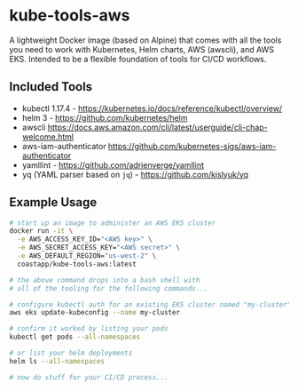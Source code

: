 # kube-tools-aws

A lightweight Docker image (based on Alpine) that comes with all the tools you need to work with Kubernetes, Helm charts, AWS (awscli), and AWS EKS. Intended to be a flexible foundation of tools for CI/CD workflows.

## Included Tools

 - kubectl 1.17.4 - https://kubernetes.io/docs/reference/kubectl/overview/
 - helm 3 - https://github.com/kubernetes/helm
 - awscli https://docs.aws.amazon.com/cli/latest/userguide/cli-chap-welcome.html
 - aws-iam-authenticator https://github.com/kubernetes-sigs/aws-iam-authenticator
 - yamllint - https://github.com/adrienverge/yamllint
 - yq (YAML parser based on `jq`) - https://github.com/kislyuk/yq


## Example Usage

```sh
# start up an image to administer an AWS EKS cluster
docker run -it \
  -e AWS_ACCESS_KEY_ID="<AWS key>" \
  -e AWS_SECRET_ACCESS_KEY="<AWS secret>" \
  -e AWS_DEFAULT_REGION="us-west-2" \
  coastapp/kube-tools-aws:latest

# the above command drops into a bash shell with
# all of the tooling for the following commands...

# configure kubectl auth for an existing EKS cluster named "my-cluster"
aws eks update-kubeconfig --name my-cluster

# confirm it worked by listing your pods
kubectl get pods --all-namespaces

# or list your helm deployments
helm ls --all-namespaces

# now do stuff for your CI/CD process...
```
